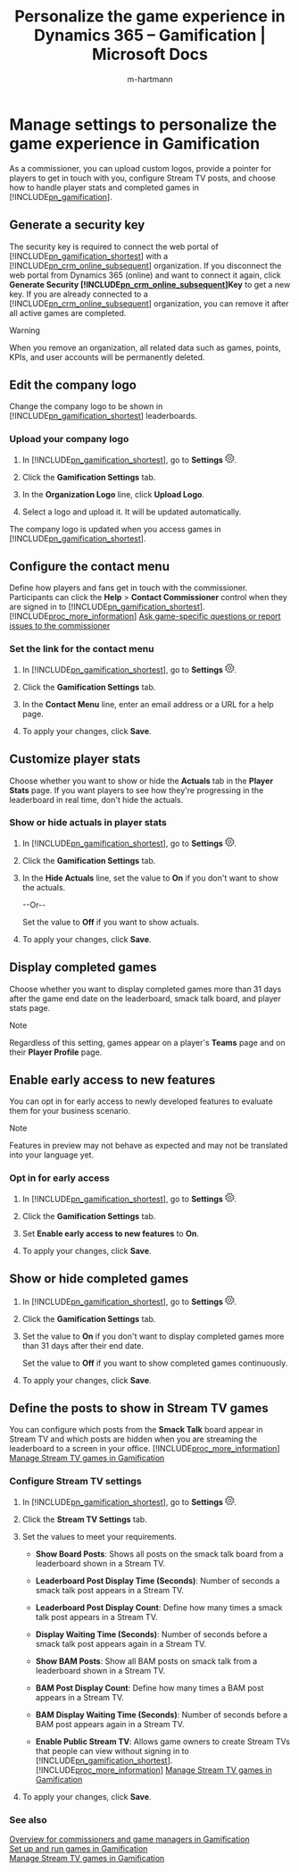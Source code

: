 ﻿---
title: "Personalize the game experience in Dynamics 365 – Gamification | Microsoft Docs"
description: "Learn how to manage the settings that apply to all users of Dynamics 365 – Gamification."
ms.date: 06/21/2017
ms.service: gamification
ms.topic: article
applies_to: Dynamics 365 (online)
ms.assetid: 6603e30d-19bc-4bcf-a48a-c8fb9cb84a54
author: "m-hartmann"
ms.author: mhart
manager: sakudes
---
# Manage settings to personalize the game experience in Gamification

As a commissioner, you can upload custom logos, provide a pointer for players to get in touch with you, configure Stream TV posts, and choose how to handle player stats and completed games in [!INCLUDE[pn_gamification](includes/pn-gamification-md.md)].  

## Generate a security key

The security key is required to connect the web portal of [!INCLUDE[pn_gamification_shortest](includes/pn-gamification-shortest-md.md)] with a [!INCLUDE[pn_crm_online_subsequent](includes/pn-crm-online-subsequent-md.md)] organization. If you disconnect the web portal from Dynamics 365 (online) and want to connect it again, click **Generate Security [!INCLUDE[pn_crm_online_subsequent](includes/pn-crm-online-subsequent-md.md)]Key** to get a new key.
If you are already connected to a [!INCLUDE[pn_crm_online_subsequent](includes/pn-crm-online-subsequent-md.md)] organization, you can remove it after all active games are completed. 

> [!WARNING]
> When you remove an organization, all related data such as games, points, KPIs, and user accounts will be permanently deleted.

## Edit the company logo  

Change the company logo to be shown in [!INCLUDE[pn_gamification_shortest](includes/pn-gamification-shortest-md.md)] leaderboards.  


[//]: # (@Michael, in step 3 could "In the **Organization Logo** line" better be worded "In the **Organization Logo** box", or "Under **Organization Logo**..." or "Next to **Organization Logo**" or something similar? I haven't seen "line" used as a UI element before. Same query applies for **Contact Menu** in step 3 of the following procedure.)
### Upload your company logo  

1.  In [!INCLUDE[pn_gamification_shortest](includes/pn-gamification-shortest-md.md)],  go to **Settings** ![Settings button in Gamification](media/settings-symbol-gamification.png "Settings button in Gamification").  

2.  Click the **Gamification Settings** tab.  

3.  In the **Organization Logo** line, click **Upload Logo**.  

4.  Select a logo and upload it. It will be updated automatically.

The company logo is updated when you access games in [!INCLUDE[pn_gamification_shortest](includes/pn-gamification-shortest-md.md)].  

## Configure the contact menu

Define how players and fans get in touch with the commissioner. Participants can click the **Help** > **Contact Commissioner** control when they are signed in to [!INCLUDE[pn_gamification_shortest](includes/pn-gamification-shortest-md.md)]. [!INCLUDE[proc_more_information](includes/proc-more-information-md.md)] [Ask game-specific questions or report issues to the commissioner](contact-commissioner.md)  

### Set the link for the contact menu  

1.  In [!INCLUDE[pn_gamification_shortest](includes/pn-gamification-shortest-md.md)], go to **Settings** ![Settings button in Gamification](media/settings-symbol-gamification.png "Settings button in Gamification").  

2.  Click the **Gamification Settings** tab.  

3.  In the **Contact Menu** line, enter an email address or a URL for a help page.  

4.  To apply your changes, click **Save**.

## Customize player stats

Choose whether you want to show or hide the **Actuals** tab in the **Player Stats** page. If you want players to see how they're progressing in the leaderboard in real time, don't hide the actuals.  

[//]: # (@Michael, even though the UI is all uppercase in some cases--as in **ON**--we use title case for UI strings in content because someday the UI will be scrubbed to get rid of the uppercase command names.)
### Show or hide actuals in player stats  

1.  In [!INCLUDE[pn_gamification_shortest](includes/pn-gamification-shortest-md.md)], go to **Settings** ![Settings button in Gamification](media/settings-symbol-gamification.png "Settings button in Gamification").  

2.  Click the **Gamification Settings** tab.  

3.  In the **Hide Actuals** line, set the value to **On** if you don't want to show the actuals.  

     --Or--  

     Set the value to **Off** if you want to show actuals.  

4.  To apply your changes, click **Save**.  

## Display completed games  

 Choose whether you want to display completed games more than 31 days after the game end date on the leaderboard, smack talk board, and player stats page.  

> [!NOTE]
>  Regardless of this setting, games appear on a player's **Teams** page and on their **Player Profile** page.  

## Enable early access to new features

You can opt in for early access to newly developed features to evaluate them for your business scenario.

> [!NOTE]
> Features in preview may not behave as expected and may not be translated into your language yet.

### Opt in for early access

1. In [!INCLUDE[pn_gamification_shortest](includes/pn-gamification-shortest-md.md)], go to **Settings** ![Settings button in Gamification](media/settings-symbol-gamification.png "Settings button in Gamification").

2. Click the **Gamification Settings** tab.

3. Set **Enable early access to new features** to **On**.

4. To apply your changes, click **Save**.


[//]: # (In step 3, should you mention the name of the setting?)
## Show or hide completed games  

1.  In [!INCLUDE[pn_gamification_shortest](includes/pn-gamification-shortest-md.md)], go to **Settings** ![Settings button in Gamification](media/settings-symbol-gamification.png "Settings button in Gamification").  

2.  Click the **Gamification Settings** tab.  

3.  Set the value to **On** if you don't want to display completed games more than 31 days after their end date.  

     Set the value to **Off** if you want to show completed games continuously.  

4.  To apply your changes, click **Save**.  

## Define the posts to show in Stream TV games  

 You can configure which posts from the **Smack Talk** board appear in Stream TV and which posts are hidden when you are streaming the leaderboard to a screen in your office. [!INCLUDE[proc_more_information](includes/proc-more-information-md.md)] [Manage Stream TV games in Gamification](configure-view-tvs.md)  

### Configure Stream TV settings  

1.  In [!INCLUDE[pn_gamification_shortest](includes/pn-gamification-shortest-md.md)], go to **Settings** ![Settings button in Gamification](media/settings-symbol-gamification.png "Settings button in Gamification").  

2.  Click the **Stream TV Settings** tab.  

3.  Set the values to meet your requirements.  

    - **Show Board Posts**: Shows all posts on the smack talk board from a leaderboard shown in a Stream TV.  

    - **Leaderboard Post Display Time (Seconds)**: Number of seconds a smack talk post appears in a Stream TV.  

    - **Leaderboard Post Display Count**: Define how many times a smack talk post appears in a Stream TV.  

    - **Display Waiting Time (Seconds)**: Number of seconds before a smack talk post appears again in a Stream TV.  

    - **Show BAM Posts**: Show all BAM posts on smack talk from a leaderboard shown in a Stream TV.  

    - **BAM Post Display Count**: Define how many times a BAM post appears in a Stream TV.  

    - **BAM Display Waiting Time (Seconds)**: Number of seconds before a BAM post appears again in a Stream TV.  

    - **Enable Public Stream TV**: Allows game owners to create Stream TVs that people can view without signing in to [!INCLUDE[pn_gamification_shortest](includes/pn-gamification-shortest-md.md)]. [!INCLUDE[proc_more_information](includes/proc-more-information-md.md)] [Manage Stream TV games in Gamification](configure-view-tvs.md)  

4.  To apply your changes, click **Save**.

### See also  

 [Overview for commissioners and game managers in Gamification](for-commissioners-game-managers.md)   
 [Set up and run games in Gamification](run-games.md)   
 [Manage Stream TV games in Gamification](configure-view-tvs.md)
